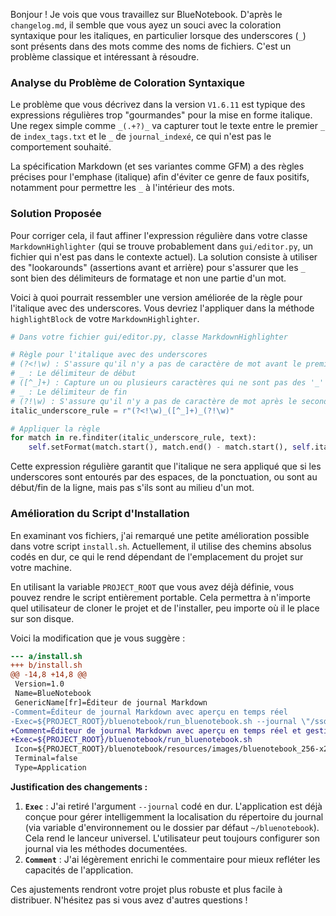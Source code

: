 Bonjour ! Je vois que vous travaillez sur BlueNotebook. D'après le `changelog.md`, il semble que vous ayez un souci avec la coloration syntaxique pour les italiques, en particulier lorsque des underscores (`_`) sont présents dans des mots comme des noms de fichiers. C'est un problème classique et intéressant à résoudre.

### Analyse du Problème de Coloration Syntaxique

Le problème que vous décrivez dans la version `V1.6.11` est typique des expressions régulières trop "gourmandes" pour la mise en forme italique. Une regex simple comme `_(.+?)_` va capturer tout le texte entre le premier `_` de `index_tags.txt` et le `_` de `journal_indexé`, ce qui n'est pas le comportement souhaité.

La spécification Markdown (et ses variantes comme GFM) a des règles précises pour l'emphase (italique) afin d'éviter ce genre de faux positifs, notamment pour permettre les `_` à l'intérieur des mots.

### Solution Proposée

Pour corriger cela, il faut affiner l'expression régulière dans votre classe `MarkdownHighlighter` (qui se trouve probablement dans `gui/editor.py`, un fichier qui n'est pas dans le contexte actuel). La solution consiste à utiliser des "lookarounds" (assertions avant et arrière) pour s'assurer que les `_` sont bien des délimiteurs de formatage et non une partie d'un mot.

Voici à quoi pourrait ressembler une version améliorée de la règle pour l'italique avec des underscores. Vous devriez l'appliquer dans la méthode `highlightBlock` de votre `MarkdownHighlighter`.

```python
# Dans votre fichier gui/editor.py, classe MarkdownHighlighter

# Règle pour l'italique avec des underscores
# (?<!\w) : S'assure qu'il n'y a pas de caractère de mot avant le premier '_'
# _ : Le délimiteur de début
# ([^_]+) : Capture un ou plusieurs caractères qui ne sont pas des '_'
# _ : Le délimiteur de fin
# (?!\w) : S'assure qu'il n'y a pas de caractère de mot après le second '_'
italic_underscore_rule = r"(?<!\w)_([^_]+)_(?!\w)"

# Appliquer la règle
for match in re.finditer(italic_underscore_rule, text):
    self.setFormat(match.start(), match.end() - match.start(), self.italic_format)
```

Cette expression régulière garantit que l'italique ne sera appliqué que si les underscores sont entourés par des espaces, de la ponctuation, ou sont au début/fin de la ligne, mais pas s'ils sont au milieu d'un mot.

### Amélioration du Script d'Installation

En examinant vos fichiers, j'ai remarqué une petite amélioration possible dans votre script `install.sh`. Actuellement, il utilise des chemins absolus codés en dur, ce qui le rend dépendant de l'emplacement du projet sur votre machine.

En utilisant la variable `PROJECT_ROOT` que vous avez déjà définie, vous pouvez rendre le script entièrement portable. Cela permettra à n'importe quel utilisateur de cloner le projet et de l'installer, peu importe où il le place sur son disque.

Voici la modification que je vous suggère :

```diff
--- a/install.sh
+++ b/install.sh
@@ -14,8 +14,8 @@
 Version=1.0
 Name=BlueNotebook
 GenericName[fr]=Éditeur de journal Markdown
-Comment=Éditeur de journal Markdown avec aperçu en temps réel
-Exec=${PROJECT_ROOT}/bluenotebook/run_bluenotebook.sh --journal \"/ssd/Dropbox/bluenotebook\"
+Comment=Éditeur de journal Markdown avec aperçu en temps réel et gestion de journal
+Exec=${PROJECT_ROOT}/bluenotebook/run_bluenotebook.sh
 Icon=${PROJECT_ROOT}/bluenotebook/resources/images/bluenotebook_256-x256_fond_blanc.png
 Terminal=false
 Type=Application

```

**Justification des changements :**

1.  **`Exec`** : J'ai retiré l'argument `--journal` codé en dur. L'application est déjà conçue pour gérer intelligemment la localisation du répertoire du journal (via variable d'environnement ou le dossier par défaut `~/bluenotebook`). Cela rend le lanceur universel. L'utilisateur peut toujours configurer son journal via les méthodes documentées.
2.  **`Comment`** : J'ai légèrement enrichi le commentaire pour mieux refléter les capacités de l'application.

Ces ajustements rendront votre projet plus robuste et plus facile à distribuer. N'hésitez pas si vous avez d'autres questions !